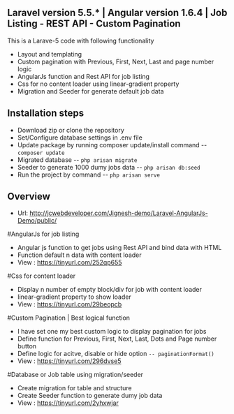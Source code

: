 ## Laravel version 5.5.* | Angular version 1.6.4 | Job Listing - REST API - Custom Pagination
This is a Larave-5 code with following functionality

 - Layout and templating
 - Custom pagination with Previous, First, Next, Last and page number logic
 - AngularJs function and Rest API for job listing
 - Css for no content loader using linear-gradient property
 - Migration and Seeder for generate default job data

## Installation steps

 - Download zip or clone the repository
 - Set/Configure database settings in .env file
 - Update package by running composer update/install command -- `composer update`
 - Migrated database -- `php arisan migrate`
 - Seeder to generate 1000 dumy jobs data  -- `php arisan db:seed`
 - Run the project by command -- `php arisan serve`

## Overview 

 - Url: http://jcwebdeveloper.com/Jignesh-demo/Laravel-AngularJs-Demo/public/

#AngularJs for job listing

 - Angular js function to get jobs using Rest API and bind data with HTML
 - Function default n data with content loader
 - View : https://tinyurl.com/252qp655

#Css for content loader

 - Display n number of empty block/div for job with content loader
 - linear-gradient property to show loader
 - View : https://tinyurl.com/29beopcb
 
 
#Custom Pagination | Best logical function

 - I have set one my best custom logic to display pagination for jobs
 - Define function for Previous, First, Next, Last, Dots and Page number button
 - Define logic for acitve, disable or hide option `-- paginationFormat()`
 - View : https://tinyurl.com/296dvse5

#Database or Job table using migration/seeder

 - Create migration for table and structure
 - Create Seeder function to generate dumy job data
 - View : https://tinyurl.com/2yhxwjar
